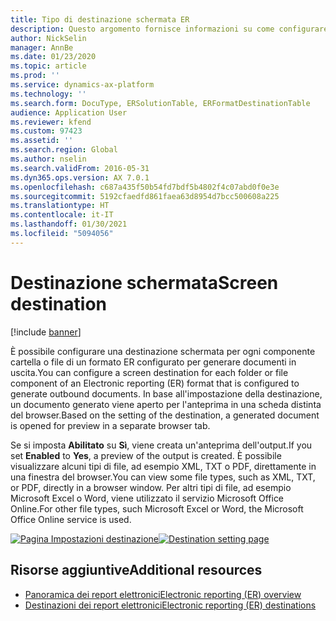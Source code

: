 ```yaml
---
title: Tipo di destinazione schermata ER
description: Questo argomento fornisce informazioni su come configurare una destinazione di schermo per ogni componente cartella o file di un formato di creazione di report elettronici (ER).
author: NickSelin
manager: AnnBe
ms.date: 01/23/2020
ms.topic: article
ms.prod: ''
ms.service: dynamics-ax-platform
ms.technology: ''
ms.search.form: DocuType, ERSolutionTable, ERFormatDestinationTable
audience: Application User
ms.reviewer: kfend
ms.custom: 97423
ms.assetid: ''
ms.search.region: Global
ms.author: nselin
ms.search.validFrom: 2016-05-31
ms.dyn365.ops.version: AX 7.0.1
ms.openlocfilehash: c687a435f50b54fd7bdf5b4802f4c07abd0f0e3e
ms.sourcegitcommit: 5192cfaedfd861faea63d8954d7bcc500608a225
ms.translationtype: HT
ms.contentlocale: it-IT
ms.lasthandoff: 01/30/2021
ms.locfileid: "5094056"
---
```

# <a name="screen-destination"></a><span data-ttu-id="63c0a-103">Destinazione schermata</span><span class="sxs-lookup"><span data-stu-id="63c0a-103">Screen destination</span></span>

[!include [banner](../includes/banner.md)]

<span data-ttu-id="63c0a-104">È possibile configurare una destinazione schermata per ogni componente cartella o file di un formato ER configurato per generare documenti in uscita.</span><span class="sxs-lookup"><span data-stu-id="63c0a-104">You can configure a screen destination for each folder or file component of an Electronic reporting (ER) format that is configured to generate outbound documents.</span></span> <span data-ttu-id="63c0a-105">In base all'impostazione della destinazione, un documento generato viene aperto per l'anteprima in una scheda distinta del browser.</span><span class="sxs-lookup"><span data-stu-id="63c0a-105">Based on the setting of the destination, a generated document is opened for preview in a separate browser tab.</span></span>

<span data-ttu-id="63c0a-106">Se si imposta **Abilitato** su **Sì**, viene creata un'anteprima dell'output.</span><span class="sxs-lookup"><span data-stu-id="63c0a-106">If you set **Enabled** to **Yes**, a preview of the output is created.</span></span> <span data-ttu-id="63c0a-107">È possibile visualizzare alcuni tipi di file, ad esempio XML, TXT o PDF, direttamente in una finestra del browser.</span><span class="sxs-lookup"><span data-stu-id="63c0a-107">You can view some file types, such as XML, TXT, or PDF, directly in a browser window.</span></span> <span data-ttu-id="63c0a-108">Per altri tipi di file, ad esempio Microsoft Excel o Word, viene utilizzato il servizio Microsoft Office Online.</span><span class="sxs-lookup"><span data-stu-id="63c0a-108">For other file types, such Microsoft Excel or Word, the Microsoft Office Online service is used.</span></span>

<span data-ttu-id="63c0a-109">[![Pagina Impostazioni destinazione](./media/ER_Destinations-EnableScreenDestination.png)](./media/ER_Destinations-EnableScreenDestination.png)</span><span class="sxs-lookup"><span data-stu-id="63c0a-109">[![Destination setting page](./media/ER_Destinations-EnableScreenDestination.png)](./media/ER_Destinations-EnableScreenDestination.png)</span></span>

## <a name="additional-resources"></a><span data-ttu-id="63c0a-110">Risorse aggiuntive</span><span class="sxs-lookup"><span data-stu-id="63c0a-110">Additional resources</span></span>

- [<span data-ttu-id="63c0a-111">Panoramica dei report elettronici</span><span class="sxs-lookup"><span data-stu-id="63c0a-111">Electronic reporting (ER) overview</span></span>](general-electronic-reporting.md)
- [<span data-ttu-id="63c0a-112">Destinazioni dei report elettronici</span><span class="sxs-lookup"><span data-stu-id="63c0a-112">Electronic reporting (ER) destinations</span></span>](electronic-reporting-destinations.md)
